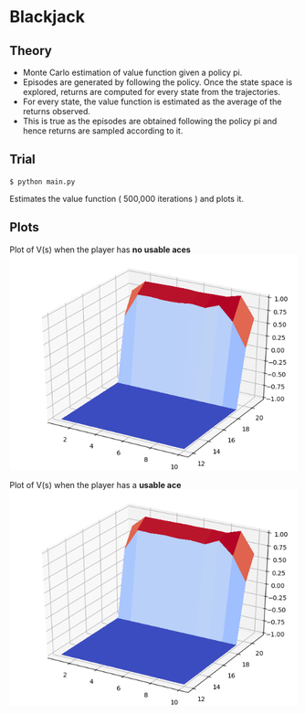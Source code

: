 # Blackjack

## Theory
* Monte Carlo estimation of value function given a policy pi.
* Episodes are generated by following the policy. Once the state space is explored, returns are computed for every state from the trajectories.
* For every state, the value function is estimated as the average of the returns observed.
* This is true as the episodes are obtained following the policy pi and hence returns are sampled according to it.

## Trial
```
$ python main.py
```
Estimates the value function ( 500,000 iterations ) and plots it.

## Plots
Plot of V(s) when the player has **no usable aces**
![](plots/plot_V_usable_ace_=_0.png)

Plot of V(s) when the player has a **usable ace**
![](plots/plot_V_usable_ace_=_1.png)

